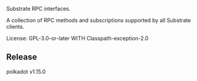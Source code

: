 Substrate RPC interfaces.

A collection of RPC methods and subscriptions supported by all Substrate clients.

License: GPL-3.0-or-later WITH Classpath-exception-2.0


## Release

polkadot v1.15.0
